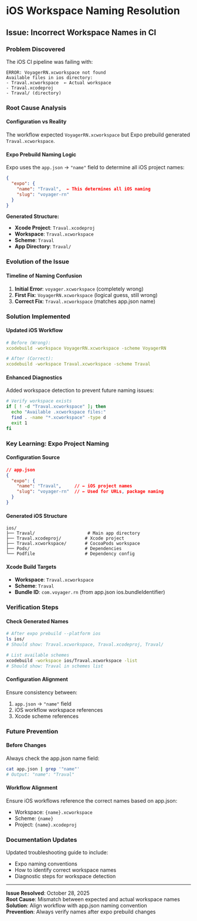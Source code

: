 # iOS Workspace Naming Resolution

## Issue: Incorrect Workspace Names in CI

### Problem Discovered
The iOS CI pipeline was failing with:
```
ERROR: VoyagerRN.xcworkspace not found
Available files in ios directory:
- Traval.xcworkspace  ← Actual workspace
- Traval.xcodeproj
- Traval/ (directory)
```

### Root Cause Analysis

#### Configuration vs Reality
The workflow expected `VoyagerRN.xcworkspace` but Expo prebuild generated `Traval.xcworkspace`.

#### Expo Prebuild Naming Logic
Expo uses the `app.json` → `"name"` field to determine all iOS project names:

```json
{
  "expo": {
    "name": "Traval",  ← This determines all iOS naming
    "slug": "voyager-rn"
  }
}
```

**Generated Structure:**
- **Xcode Project**: `Traval.xcodeproj`
- **Workspace**: `Traval.xcworkspace` 
- **Scheme**: `Traval`
- **App Directory**: `Traval/`

### Evolution of the Issue

#### Timeline of Naming Confusion
1. **Initial Error**: `voyager.xcworkspace` (completely wrong)
2. **First Fix**: `VoyagerRN.xcworkspace` (logical guess, still wrong)  
3. **Correct Fix**: `Traval.xcworkspace` (matches app.json name)

### Solution Implemented

#### Updated iOS Workflow
```yaml
# Before (Wrong):
xcodebuild -workspace VoyagerRN.xcworkspace -scheme VoyagerRN

# After (Correct):
xcodebuild -workspace Traval.xcworkspace -scheme Traval
```

#### Enhanced Diagnostics
Added workspace detection to prevent future naming issues:
```bash
# Verify workspace exists
if [ ! -d "Traval.xcworkspace" ]; then
  echo "Available .xcworkspace files:"
  find . -name "*.xcworkspace" -type d
  exit 1
fi
```

### Key Learning: Expo Project Naming

#### Configuration Source
```json
// app.json
{
  "expo": {
    "name": "Traval",     // ← iOS project names
    "slug": "voyager-rn"  // ← Used for URLs, package naming
  }
}
```

#### Generated iOS Structure
```
ios/
├── Traval/                    # Main app directory
├── Traval.xcodeproj/         # Xcode project
├── Traval.xcworkspace/       # CocoaPods workspace
├── Pods/                     # Dependencies
└── Podfile                   # Dependency config
```

#### Xcode Build Targets
- **Workspace**: `Traval.xcworkspace`
- **Scheme**: `Traval` 
- **Bundle ID**: `com.voyager.rn` (from app.json ios.bundleIdentifier)

### Verification Steps

#### Check Generated Names
```bash
# After expo prebuild --platform ios
ls ios/
# Should show: Traval.xcworkspace, Traval.xcodeproj, Traval/

# List available schemes
xcodebuild -workspace ios/Traval.xcworkspace -list
# Should show: Traval in schemes list
```

#### Configuration Alignment
Ensure consistency between:
1. `app.json` → `"name"` field
2. iOS workflow workspace references
3. Xcode scheme references

### Future Prevention

#### Before Changes
Always check the app.json name field:
```bash
cat app.json | grep '"name"'
# Output: "name": "Traval"
```

#### Workflow Alignment  
Ensure iOS workflows reference the correct names based on app.json:
- Workspace: `{name}.xcworkspace`
- Scheme: `{name}`
- Project: `{name}.xcodeproj`

### Documentation Updates

Updated troubleshooting guide to include:
- Expo naming conventions
- How to identify correct workspace names
- Diagnostic steps for workspace detection

---

**Issue Resolved**: October 28, 2025  
**Root Cause**: Mismatch between expected and actual workspace names  
**Solution**: Align workflow with app.json naming convention  
**Prevention**: Always verify names after expo prebuild changes